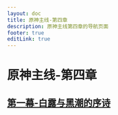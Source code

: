 ```yaml
---
layout: doc
title: 原神主线-第四章
description: 原神主线第四章的导航页面
footer: true
editLink: true
---
```


# 原神主线-第四章

## [第一幕-白露与黑潮的序诗](act-1)

